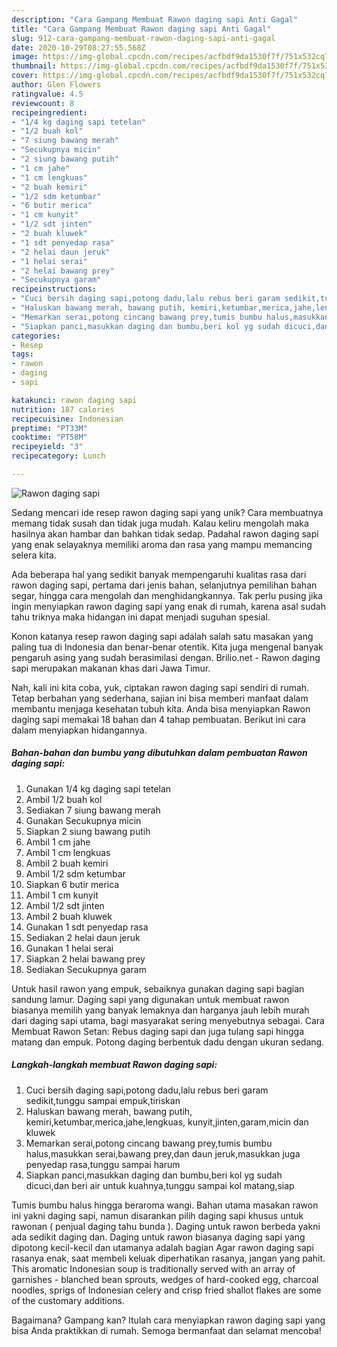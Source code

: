 ```yaml
---
description: "Cara Gampang Membuat Rawon daging sapi Anti Gagal"
title: "Cara Gampang Membuat Rawon daging sapi Anti Gagal"
slug: 912-cara-gampang-membuat-rawon-daging-sapi-anti-gagal
date: 2020-10-29T08:27:55.568Z
image: https://img-global.cpcdn.com/recipes/acfbdf9da1530f7f/751x532cq70/rawon-daging-sapi-foto-resep-utama.jpg
thumbnail: https://img-global.cpcdn.com/recipes/acfbdf9da1530f7f/751x532cq70/rawon-daging-sapi-foto-resep-utama.jpg
cover: https://img-global.cpcdn.com/recipes/acfbdf9da1530f7f/751x532cq70/rawon-daging-sapi-foto-resep-utama.jpg
author: Glen Flowers
ratingvalue: 4.5
reviewcount: 8
recipeingredient:
- "1/4 kg daging sapi tetelan"
- "1/2 buah kol"
- "7 siung bawang merah"
- "Secukupnya micin"
- "2 siung bawang putih"
- "1 cm jahe"
- "1 cm lengkuas"
- "2 buah kemiri"
- "1/2 sdm ketumbar"
- "6 butir merica"
- "1 cm kunyit"
- "1/2 sdt jinten"
- "2 buah kluwek"
- "1 sdt penyedap rasa"
- "2 helai daun jeruk"
- "1 helai serai"
- "2 helai bawang prey"
- "Secukupnya garam"
recipeinstructions:
- "Cuci bersih daging sapi,potong dadu,lalu rebus beri garam sedikit,tunggu sampai empuk,tiriskan"
- "Haluskan bawang merah, bawang putih, kemiri,ketumbar,merica,jahe,lengkuas, kunyit,jinten,garam,micin dan kluwek"
- "Memarkan serai,potong cincang bawang prey,tumis bumbu halus,masukkan serai,bawang prey,dan daun jeruk,masukkan juga penyedap rasa,tunggu sampai harum"
- "Siapkan panci,masukkan daging dan bumbu,beri kol yg sudah dicuci,dan beri air untuk kuahnya,tunggu sampai kol matang,siap"
categories:
- Resep
tags:
- rawon
- daging
- sapi

katakunci: rawon daging sapi 
nutrition: 187 calories
recipecuisine: Indonesian
preptime: "PT33M"
cooktime: "PT58M"
recipeyield: "3"
recipecategory: Lunch

---
```



![Rawon daging sapi](https://img-global.cpcdn.com/recipes/acfbdf9da1530f7f/751x532cq70/rawon-daging-sapi-foto-resep-utama.jpg)

Sedang mencari ide resep rawon daging sapi yang unik? Cara membuatnya memang tidak susah dan tidak juga mudah. Kalau keliru mengolah maka hasilnya akan hambar dan bahkan tidak sedap. Padahal rawon daging sapi yang enak selayaknya memiliki aroma dan rasa yang mampu memancing selera kita.

Ada beberapa hal yang sedikit banyak mempengaruhi kualitas rasa dari rawon daging sapi, pertama dari jenis bahan, selanjutnya pemilihan bahan segar, hingga cara mengolah dan menghidangkannya. Tak perlu pusing jika ingin menyiapkan rawon daging sapi yang enak di rumah, karena asal sudah tahu triknya maka hidangan ini dapat menjadi suguhan spesial.

Konon katanya resep rawon daging sapi adalah salah satu masakan yang paling tua di Indonesia dan benar-benar otentik. Kita juga mengenal banyak pengaruh asing yang sudah berasimilasi dengan. Brilio.net - Rawon daging sapi merupakan makanan khas dari Jawa Timur.


Nah, kali ini kita coba, yuk, ciptakan rawon daging sapi sendiri di rumah. Tetap berbahan yang sederhana, sajian ini bisa memberi manfaat dalam membantu menjaga kesehatan tubuh kita. Anda bisa menyiapkan Rawon daging sapi memakai 18 bahan dan 4 tahap pembuatan. Berikut ini cara dalam menyiapkan hidangannya.

<!--inarticleads1-->

##### Bahan-bahan dan bumbu yang dibutuhkan dalam pembuatan Rawon daging sapi:

1. Gunakan 1/4 kg daging sapi tetelan
1. Ambil 1/2 buah kol
1. Sediakan 7 siung bawang merah
1. Gunakan Secukupnya micin
1. Siapkan 2 siung bawang putih
1. Ambil 1 cm jahe
1. Ambil 1 cm lengkuas
1. Ambil 2 buah kemiri
1. Ambil 1/2 sdm ketumbar
1. Siapkan 6 butir merica
1. Ambil 1 cm kunyit
1. Ambil 1/2 sdt jinten
1. Ambil 2 buah kluwek
1. Gunakan 1 sdt penyedap rasa
1. Sediakan 2 helai daun jeruk
1. Gunakan 1 helai serai
1. Siapkan 2 helai bawang prey
1. Sediakan Secukupnya garam


Untuk hasil rawon yang empuk, sebaiknya gunakan daging sapi bagian sandung lamur. Daging sapi yang digunakan untuk membuat rawon biasanya memilih yang banyak lemaknya dan harganya jauh lebih murah dari daging sapi utama, bagi masyarakat sering menyebutnya sebagai. Cara Membuat Rawon Setan: Rebus daging sapi dan juga tulang sapi hingga matang dan empuk. Potong daging berbentuk dadu dengan ukuran sedang. 

<!--inarticleads2-->

##### Langkah-langkah membuat Rawon daging sapi:

1. Cuci bersih daging sapi,potong dadu,lalu rebus beri garam sedikit,tunggu sampai empuk,tiriskan
1. Haluskan bawang merah, bawang putih, kemiri,ketumbar,merica,jahe,lengkuas, kunyit,jinten,garam,micin dan kluwek
1. Memarkan serai,potong cincang bawang prey,tumis bumbu halus,masukkan serai,bawang prey,dan daun jeruk,masukkan juga penyedap rasa,tunggu sampai harum
1. Siapkan panci,masukkan daging dan bumbu,beri kol yg sudah dicuci,dan beri air untuk kuahnya,tunggu sampai kol matang,siap


Tumis bumbu halus hingga beraroma wangi. Bahan utama masakan rawon ini yakni daging sapi, namun disarankan pilih daging sapi khusus untuk rawonan ( penjual daging tahu bunda ). Daging untuk rawon berbeda yakni ada sedikit daging dan. Daging untuk rawon biasanya daging sapi yang dipotong kecil-kecil dan utamanya adalah bagian Agar rawon daging sapi rasanya enak, saat membeli keluak diperhatikan rasanya, jangan yang pahit. This aromatic Indonesian soup is traditionally served with an array of garnishes - blanched bean sprouts, wedges of hard-cooked egg, charcoal noodles, sprigs of Indonesian celery and crisp fried shallot flakes are some of the customary additions. 

Bagaimana? Gampang kan? Itulah cara menyiapkan rawon daging sapi yang bisa Anda praktikkan di rumah. Semoga bermanfaat dan selamat mencoba!
